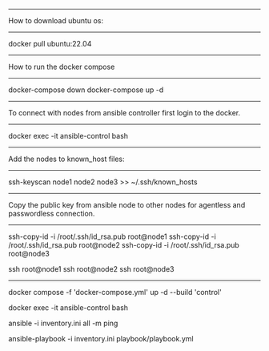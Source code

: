 ********************************************************************************************************* 
How to download ubuntu os:
********************************************************************************************************* 
docker pull ubuntu:22.04

********************************************************************************************************* 
How to run the docker compose 
*********************************************************************************************************
docker-compose down
docker-compose up -d

********************************************************************************************************* 
To connect with nodes from ansible controller first login to the docker.
*********************************************************************************************************

docker exec -it ansible-control bash

*********************************************************************************************************
Add the nodes to known_host files:
*********************************************************************************************************

ssh-keyscan node1 node2 node3 >> ~/.ssh/known_hosts

*********************************************************************************************************
Copy the public key from ansible node to other nodes for agentless and passwordless connection.
*********************************************************************************************************

ssh-copy-id -i /root/.ssh/id_rsa.pub root@node1
ssh-copy-id -i /root/.ssh/id_rsa.pub root@node2
ssh-copy-id -i /root/.ssh/id_rsa.pub root@node3

ssh root@node1
ssh root@node2
ssh root@node3

*********************************************************************************************************

docker compose -f 'docker-compose.yml' up -d --build 'control'

docker exec -it ansible-control bash

ansible -i inventory.ini all -m ping

ansible-playbook -i inventory.ini playbook/playbook.yml